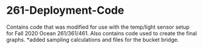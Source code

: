# 261-Deployment-Code
Contains code that was modified for use with the temp/light sensor setup for Fall 2020 Ocean 261/361/461. Also contains code used to create the final graphs.
*added sampling calculations and files for the bucket bridge.
